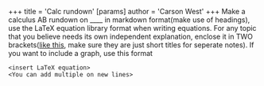 +++
 title = 'Calc rundown'
[params]
	author = 'Carson West'
+++
Make a calculus AB rundown on ____  in markdown format(make use of headings), use the LaTeX equation library format when writing equations. For any topic that you believe needs its own independent explanation, enclose it in TWO brackets([like this](./../like-this/), make sure they are just short titles for seperate notes). If you want to include a graph, use this format
```desmos-graph
<insert LaTeX equation> 
<You can add multiple on new lines>
```
